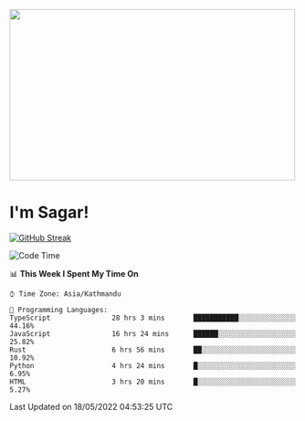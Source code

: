 
<img src="https://media.giphy.com/media/3ornk57KwDXf81rjWM/giphy.gif" width="500" height="300" frameBorder="0" class="giphy-embed" allowFullScreen></img>

#   I'm Sagar!
[![GitHub Streak](https://github-readme-streak-stats.herokuapp.com/?user=sgr2848)](https://git.io/streak-stats)
<!--START_SECTION:waka-->
![Code Time](http://img.shields.io/badge/Code%20Time-0%20secs-blue)

📊 **This Week I Spent My Time On** 

```text
⌚︎ Time Zone: Asia/Kathmandu

💬 Programming Languages: 
TypeScript               28 hrs 3 mins       ███████████░░░░░░░░░░░░░░   44.16% 
JavaScript               16 hrs 24 mins      ██████░░░░░░░░░░░░░░░░░░░   25.82% 
Rust                     6 hrs 56 mins       ██░░░░░░░░░░░░░░░░░░░░░░░   10.92% 
Python                   4 hrs 24 mins       █░░░░░░░░░░░░░░░░░░░░░░░░   6.95% 
HTML                     3 hrs 20 mins       █░░░░░░░░░░░░░░░░░░░░░░░░   5.27%

```


 Last Updated on 18/05/2022 04:53:25 UTC
<!--END_SECTION:waka-->

